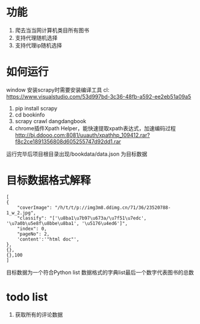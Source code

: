 # 功能

1) 爬去当当网计算机类目所有图书
2) 支持代理随机选择
3) 支持代理ip随机选择

# 如何运行

window 安装scrapy时需要安装编译工具 cl:
https://www.visualstudio.com/53d997bd-3c36-48fb-a592-ee2eb51a09a5

1) pip install scrapy
2) cd bookinfo
3) scrapy crawl dangdangbook
4) chrome插件Xpath Helper，能快速提取xpath表达式，加速编码过程
http://bj.ddooo.com:8081/uuauth/xpathhp_109412.rar?f8c2ce1891356808d605255747d92dd1.rar


运行完毕后项目根目录出现/bookdata/data.json 为目标数据

# 目标数据格式解释
```
[
{
    "coverImage": "/h/t/t/p://img3m8.ddimg.cn/71/36/23520788-1_w_2.jpg",
    "classify": "['\u8ba1\u7b97\u673a/\u7f51\u7edc', '\u7a0b\u5e8f\u8bbe\u8ba1', '\u5176\u4ed6']",
    "index": 0, 
    "pageNo": 2,
    'content':'"html doc"',
},
{},
{},100
]
```
目标数据为一个符合Python list 数据格式的字典list最后一个数字代表图书的总数


# todo list
1) 获取所有的评论数据